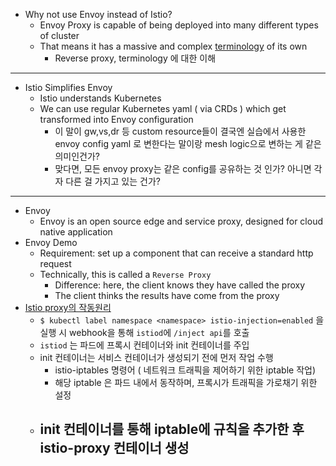- Why not use Envoy instead of Istio?
  - Envoy Proxy is capable of being deployed into many different types of cluster
  - That means it has a massive and complex [terminology](https://www.envoyproxy.io/docs/envoy/v1.31.2/intro/arch_overview/intro/terminology) of its own
    - Reverse proxy, terminology 에 대한 이해
---
- Istio Simplifies Envoy
  - Istio understands Kubernetes
  - We can use regular Kubernetes yaml ( via CRDs ) which get transformed into Envoy configuration
    - 이 말이 gw,vs,dr 등 custom resource들이 결국엔 실습에서 사용한 envoy config yaml 로 변한다는 말이랑 mesh logic으로 변하는 게 같은 의미인건가?
    - 맞다면, 모든 envoy proxy는 같은 config를 공유하는 것 인가? 아니면 각자 다른 걸 가지고 있는 건가?
---
- Envoy
  - Envoy is an open source edge and service proxy, designed for cloud native application
- Envoy Demo
  - Requirement: set up a component that can receive a standard http request
  - Technically, this is called a `Reverse Proxy`
    - Difference: here, the client knows they have called the proxy
    - The client thinks the results have come from the proxy
- [Istio proxy의 작동원리](https://brunch.co.kr/@growthminder/84)
  - `$ kubectl label namespace <namespace> istio-injection=enabled` 을 실행 시 webhook을 통해 `istiod`에 `/inject api`를 호출
  - `istiod` 는 파드에 프록시 컨테이너와 init 컨테이너를 주입
  - init 컨테이너는 서비스 컨테이너가 생성되기 전에 먼저 작업 수행
    - istio-iptables 명령어 ( 네트워크 트래픽을 제어하기 위한 iptable 작업)
    - 해당 iptable 은 파드 내에서 동작하며, 프록시가 트래픽을 가로채기 위한 설정
  - init 컨테이너를 통해 iptable에 규칙을 추가한 후 istio-proxy 컨테이너 생성
    - 